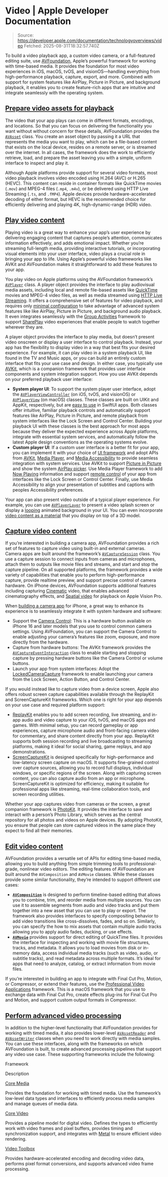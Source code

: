 # Video | Apple Developer Documentation

> Source: https://developer.apple.com/documentation/technologyoverviews/video
> Fetched: 2025-08-31T18:32:57.740Z

To build a video playback app, a custom video camera, or a full-featured editing suite, use [AVFoundation](https://developer.apple.com/documentation/AVFoundation), Apple’s powerful framework for working with time-based media. It provides the foundation for most video experiences in iOS, macOS, tvOS, and visionOS—handling everything from high-performance playback, capture, export, and more. Combined with support for system features like AirPlay, Picture in Picture, and background playback, it enables you to create feature-rich apps that are intuitive and integrate seamlessly with the operating system.

## [Prepare video assets for playback](https://developer.apple.com/documentation/technologyoverviews/video#Prepare-video-assets-for-playback)

The video that your app plays can come in different formats, encodings, and locations. So that you can focus on delivering the functionality you want without without concern for these details, AVFoundation provides the [`AVAsset`](https://developer.apple.com/documentation/AVFoundation/AVAsset) class. You create an asset object by passing it a URL that represents the media you want to play, which can be a file-based content that exists on the local device, resides on a remote server, or is streamed over the internet. In all cases, the framework does the work to efficiently retrieve, load, and prepare the asset leaving you with a simple, uniform interface to inspect and play it.

Although Apple platforms provide support for several video formats, most video playback involves video encoded using H.264 (AVC) or H.265 (HEVC). This content can reside in container formats like QuickTime movies (`.mov`) and MPEG-4 files (`.mp4`, `.m4v`), or be delivered using HTTP Live Streaming (`.ts`, and `.fMP4`). Apple devices provide hardware-accelerated decoding of either format, but HEVC is the recommended choice for efficiently delivering and playing 4K, high-dynamic-range (HDR) video.

## [Play video content](https://developer.apple.com/documentation/technologyoverviews/video#Play-video-content)

Playing video is a great way to enhance your app’s user experience by delivering engaging content that captures people’s attention, communicates information effectively, and adds emotional impact. Whether you’re streaming full-length media, providing interactive tutorials, or incorporating visual elements into your user interface, video plays a crucial role in bringing your app to life. Using Apple’s powerful video frameworks like AVKit and AVFoundation makes it straightforward to add these features to your app.

You play video on Apple platforms using the AVFoundation framework’s [`AVPlayer`](https://developer.apple.com/documentation/AVFoundation/AVPlayer) class. A player object provides the interface to play audiovisual media assets, including local and remote file-based assets like [QuickTime](https://developer.apple.com/documentation/quicktime-file-format) movies and MPEG-4 video files, as well as media streamed using [HTTP Live Streaming](https://developer.apple.com/documentation/HTTP-Live-Streaming). It offers a comprehensive set of features for video playback, and requires only [minimal configuration](https://developer.apple.com/documentation/AVFoundation/configuring-your-app-for-media-playback) to take advantage of advanced system features like like AirPlay, Picture in Picture, and background audio playback. It even integrates seamlessly with the [Group Activities](https://developer.apple.com/documentation/GroupActivities) framework to support [SharePlay](https://developer.apple.com/design/human-interface-guidelines/shareplay) video experiences that enable people to watch together wherever they are.

A player object provides the interface to play media, but doesn’t present video onscreen or display a user interface to control playback. Instead, your app has the flexibility to display video in a way that best fits your desired experience. For example, it can play video in a system playback UI, like found in the TV and Music apps, or you can build an entirely custom interface that fits your use case and design. In either case, you typically use [AVKit](https://developer.apple.com/documentation/AVKit), which is a companion framework that provides user interface components and system integration support. How you use AVKit depends on your preferred playback user interface:

- **System player UI**: To support the system player user interface, adopt the [`AVPlayerViewController`](https://developer.apple.com/documentation/AVKit/AVPlayerViewController) (on iOS, tvOS, and visionOS) or [`AVPlayerView`](https://developer.apple.com/documentation/AVKit/AVPlayerView) (on macOS) classes. These classes are built on UIKit and AppKit, respectively, but are [easy to use](https://developer.apple.com/documentation/visionos/destination-video) in SwiftUI apps. Both classes offer intuitive, familiar playback controls and automatically support features like AirPlay, Picture in Picture, and remote playback from system interfaces like the Lock Screen and Control Center. Building your playback UI with these classes is the best approach for most apps because they deliver the expected experience across Apple platforms, integrate with essential system services, and automatically follow the latest Apple design conventions as the operating systems evolve.
- **Custom player UI**: If a custom user interface is a better fit for your app, you can implement it with your choice of [UI framework](https://developer.apple.com/documentation/technologyoverviews/app-design-and-ui) and adopt APIs from [AVKit](https://developer.apple.com/documentation/AVKit), [Media Player](https://developer.apple.com/documentation/MediaPlayer), and [Media Accessibility](https://developer.apple.com/documentation/MediaAccessibility) to provide seamless integration with system services. Use AVKit to support [Picture in Picture](https://developer.apple.com/documentation/AVKit/AVPictureInPictureController) and show the system [AirPlay picker](https://developer.apple.com/documentation/AVKit/AVRoutePickerView). Use Media Player framework to add [Now Playing](https://developer.apple.com/documentation/MediaPlayer/MPNowPlayingInfoCenter) information and support [remote control](https://developer.apple.com/documentation/MediaPlayer/MPRemoteCommandCenter) of your app from interfaces like the Lock Screen or Control Center. Finally, use Media Accessibility to align your presentation of subtitles and captions with peoples Accessibility preferences.

Your app can also present video outside of a typical player experience. For example, you can use [`AVPlayerLayer`](https://developer.apple.com/documentation/AVFoundation/AVPlayerLayer) to present a video splash screen or display a [looping](https://developer.apple.com/documentation/AVFoundation/AVPlayerLooper) animated background in your UI. You can even incorporate [video content as a material](https://developer.apple.com/documentation/RealityKit/VideoMaterial) that you display on top of a 3D model.

## [Capture video content](https://developer.apple.com/documentation/technologyoverviews/video#Capture-video-content)

If you’re interested in building a camera app, AVFoundation provides a rich set of features to capture video using built-in and external cameras. Camera apps are built around the framework’s [`AVCaptureSession`](https://developer.apple.com/documentation/AVFoundation/AVCaptureSession) class. You use a capture session to connect inputs from cameras and microphones, attach them to outputs like movie files and streams, and start and stop the capture pipeline. On all supported platforms, the framework provides a wide variety of capabilities that enable you to perform high-performance capture, provide realtime preview, and support precise control of camera hardware. On iPhone devices, AVFoundation supports additional features including capturing [Cinematic](https://developer.apple.com/documentation/Cinematic) video, that enables advanced cinematography effects, and [Spatial video](https://developer.apple.com/documentation/technologyoverviews/immersive-media) for playback on Apple Vision Pro.

When [building a camera app](https://developer.apple.com/documentation/AVFoundation/avcam-building-a-camera-app) for iPhone, a great way to enhance its experience is to seamlessly integrate it with system hardware and software:

- Support the [Camera Control](https://developer.apple.com/design/human-interface-guidelines/camera-control): This is a hardware button available on iPhone 16 and later models that you use to control common camera settings. Using AVFoundation, you can support the Camera Control to enable adjusting your camera’s features like zoom, exposure, and more directly from the hardware.
- Capture from hardware buttons: The AVKit framework provides the [`AVCaptureEventInteraction`](https://developer.apple.com/documentation/AVKit/AVCaptureEventInteraction) class to enable starting and stopping capture by pressing hardware buttons like the Camera Control or volume buttons.
- Launch your app from system interfaces: Adopt the [LockedCameraCapture](https://developer.apple.com/documentation/LockedCameraCapture) framework to enable launching your camera from the Lock Screen, Action Button, and Control Center.

If you would instead like to capture video from a device screen, Apple also offers robust screen capture capabilities available through the ReplayKit and ScreenCaptureKit frameworks. Which one is right for your app depends on your use case and required platform support:

- [ReplayKit](https://developer.apple.com/documentation/ReplayKit) enables you to add screen recording, live streaming, and in-app audio and video capture to your iOS, tvOS, and macOS apps and games. With minimal setup, you can record gameplay or app experiences, capture microphone audio and front-facing camera video for commentary, and share content directly from your app. ReplayKit supports both session recording and live broadcasting to streaming platforms, making it ideal for social sharing, game replays, and app demonstrations.
- [ScreenCaptureKit](https://developer.apple.com/documentation/ScreenCaptureKit) is designed specifically for high-performance and low-latency screen capture on macOS. It supports fine-grained control over capture sources, allowing you to record full displays, individual windows, or specific regions of the screen. Along with capturing screen content, you can also capture audio from an app or microphone. ScreenCaptureKit is optimized for efficiency, making it suitable for professional apps like streaming, real-time collaboration tools, and screen recording utilities.

Whether your app captures video from cameras or the screen, a great companion framework is [PhotoKit](https://developer.apple.com/documentation/PhotoKit). It provides the interface to save and interact with a person’s Photo Library, which serves as the central repository for all photos and videos on Apple devices. By adopting PhotoKit, you ensure that people can store captured videos in the same place they expect to find all their memories.

## [Edit video content](https://developer.apple.com/documentation/technologyoverviews/video#Edit-video-content)

AVFoundation provides a versatile set of APIs for editing time-based media, allowing you to build anything from simple trimming tools to professional-grade, nonlinear video editors. The editing features of AVFoundation are built around the `AVComposition` and `AVMovie` classes. While these classes provide some similar functionality, they’re intended to support different use cases:

- **[`AVComposition`](https://developer.apple.com/documentation/AVFoundation/AVComposition)** is designed to perform timeline-based editing that allows you to combine, trim, and reorder media from multiple sources. You can use it to assemble segments from audio and video tracks and put them together into a new asset that you can use to play or export. The framework also provides interfaces to specify compositing behavior to add video transitions like cross-dissolves, fades, and so on. Similarly, you can specify the how to mix assets that contain multiple audio tracks allowing you to apply audio fades, ducking, or use effects.
- **[`AVMovie`](https://developer.apple.com/documentation/AVFoundation/AVMovie)** provides support for direct editing of QuickTime files. It provides the interface for inspecting and working with movie file structures, tracks, and metadata. It allows you to load movies from disk or in-memory data, access individual media tracks (such as video, audio, or subtitle tracks), and read metadata across multiple formats. It’s ideal for apps that need to analyze, catalog, or extract information from movie files.

If you’re interested in building an app to integrate with Final Cut Pro, Motion, or Compressor, or extend their features, use the [Professional Video Applications](https://developer.apple.com/documentation/professional_video_applications) framework. This is a macOS framework that you use to exchange data with Final Cut Pro, create effects plug-ins for Final Cut Pro and Motion, and support custom output formats in Compressor.

## [Perform advanced video processing](https://developer.apple.com/documentation/technologyoverviews/video#Perform-advanced-video-processing)

In addition to the higher-level functionality that AVFoundation provides for working with timed media, it also provides lower-level [`AVAssetReader`](https://developer.apple.com/documentation/AVFoundation/AVAssetReader) and [`AVAssetWriter`](https://developer.apple.com/documentation/AVFoundation/AVAssetWriter) classes when you need to work directly with media samples. You can use these interfaces, along with the frameworks on which AVFoundation is built, to create advanced processing pipelines that support any video use case. These supporting frameworks include the following:

Framework

Description

[Core Media](https://developer.apple.com/documentation/CoreMedia)

Provides the foundation for working with timed media. Use the framework’s low-level data types and interfaces to efficiently process media samples and manage queues of media data.

[Core Video](https://developer.apple.com/documentation/CoreVideo)

Provides a pipeline model for digital video. Defines the types to efficiently work with video frames and pixel buffers, provides timing and synchronization support, and integrates with [Metal](https://developer.apple.com/documentation/Metal) to ensure efficient video rendering.

[Video Toolbox](https://developer.apple.com/documentation/VideoToolbox)

Provides hardware-accelerated encoding and decoding video data, performs pixel format conversions, and supports advanced video frame processing.
